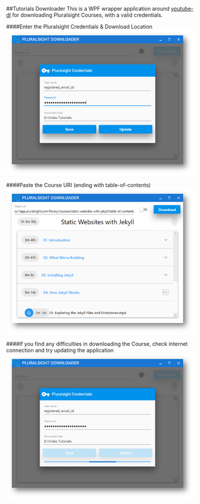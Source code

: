##Tutorials Downloader
This is a WPF wrapper application around [youtube-dl](https://github.com/rg3/youtube-dl) for downloading Pluralsight Courses, with a valid credentials.  

####Enter the Pluralsight Credentials & Download Location
![Alt Credentials](Screenshots/1-login.png)

####Paste the Course URI (ending with table-of-contents)
![Alt Download](Screenshots/3-download.png)

####If you find any difficulties in downloading the Course, check internet connection and try updating the application 
![Alt Download](Screenshots/2-update.png)
